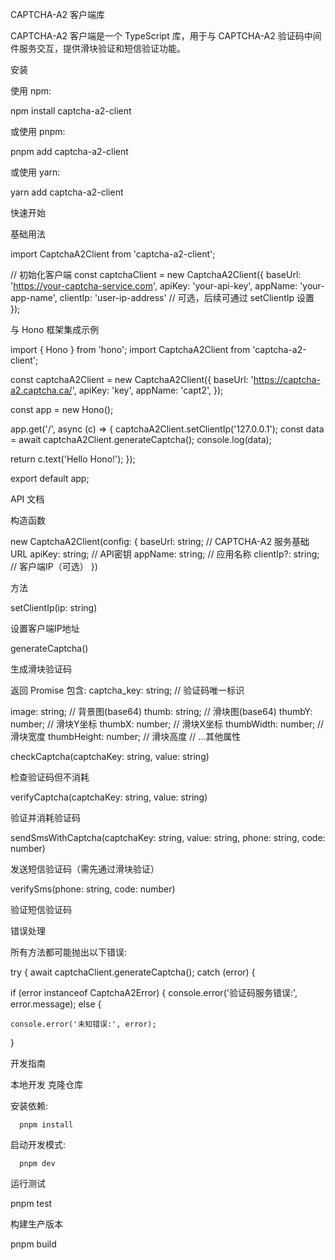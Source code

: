 CAPTCHA-A2 客户端库

CAPTCHA-A2 客户端是一个 TypeScript 库，用于与 CAPTCHA-A2 验证码中间件服务交互，提供滑块验证和短信验证功能。

安装

使用 npm:

npm install captcha-a2-client

或使用 pnpm:

pnpm add captcha-a2-client

或使用 yarn:

yarn add captcha-a2-client

快速开始

基础用法

import CaptchaA2Client from 'captcha-a2-client';

// 初始化客户端
const captchaClient = new CaptchaA2Client({
  baseUrl: 'https://your-captcha-service.com',
  apiKey: 'your-api-key',
  appName: 'your-app-name',
  clientIp: 'user-ip-address' // 可选，后续可通过 setClientIp 设置
});

与 Hono 框架集成示例

import { Hono } from 'hono';
import CaptchaA2Client from 'captcha-a2-client';

const captchaA2Client = new CaptchaA2Client({
  baseUrl: 'https://captcha-a2.captcha.ca/',
  apiKey: 'key',
  appName: 'capt2',
});

const app = new Hono();

app.get('/', async (c) => {
  captchaA2Client.setClientIp('127.0.0.1');
  const data = await captchaA2Client.generateCaptcha();
  console.log(data);

  return c.text('Hello Hono!');
});

export default app;

API 文档

构造函数

new CaptchaA2Client(config: {
  baseUrl: string;      // CAPTCHA-A2 服务基础URL
  apiKey: string;       // API密钥
  appName: string;      // 应用名称
  clientIp?: string;    // 客户端IP（可选）
})

方法

setClientIp(ip: string)

设置客户端IP地址

generateCaptcha()

生成滑块验证码

返回 Promise 包含:
captcha_key: string;  // 验证码唯一标识

  image: string;        // 背景图(base64)
  thumb: string;        // 滑块图(base64)
  thumbY: number;       // 滑块Y坐标
  thumbX: number;       // 滑块X坐标
  thumbWidth: number;   // 滑块宽度
  thumbHeight: number;  // 滑块高度
  // ...其他属性

checkCaptcha(captchaKey: string, value: string)

检查验证码但不消耗

verifyCaptcha(captchaKey: string, value: string)

验证并消耗验证码

sendSmsWithCaptcha(captchaKey: string, value: string, phone: string, code: number)

发送短信验证码（需先通过滑块验证）

verifySms(phone: string, code: number)

验证短信验证码

错误处理

所有方法都可能抛出以下错误:

try {
  await captchaClient.generateCaptcha();
catch (error) {

  if (error instanceof CaptchaA2Error) {
    console.error('验证码服务错误:', error.message);
else {

    console.error('未知错误:', error);
}

开发指南

本地开发
克隆仓库

安装依赖:

      pnpm install
   
启动开发模式:

      pnpm dev
   

运行测试

pnpm test

构建生产版本

pnpm build
